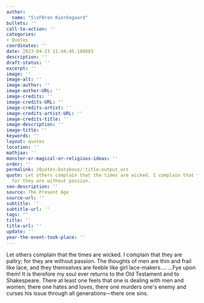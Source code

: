 ```yaml
---
author:
  name: "S\xF8ren Kierkegaard"
bullets: ''
call-to-action: ''
categories:
- Quotes
coordinates: ''
date: 2023-04-23 11:44:45.180083
description: ''
draft-status: ''
excerpt: ''
image: ''
image-alt: ''
image-author: ''
image-author-URL: ''
image-credits: ''
image-credits-URL: ''
image-credits-artist: ''
image-credits-artist-URL: ''
image-credits-title: ''
image-description: ''
image-title: ''
keywords: ''
layout: quotes
location: ''
mathjax: ''
monster-or-magical-or-religious-ideas: ''
order: ''
permalink: /Quotes-Database/:title:output_ext
quote: Let others complain that the times are wicked. I complain that they are paltry;
  for they are without passion.
seo-description: ''
source: The Present Age
source-url: ''
subtitle: ''
subtitle-url: ''
tags: ''
title: ''
title-url: ''
update: ''
year-the-event-took-place: ''
---
```

Let others complain that the times are wicked. I complain that they are paltry; for they are without passion. The thoughts of men are thin and frail like lace, and they themselves are feeble like girl lace-makers.... ...Fye upon them! It is therefore my soul ever returns to the Old Testament and to Shakespeare. There at least one feels that one is dealing with men and women; there one hates and loves, there one murders one's enemy and curses his issue through all generations—there one sins.